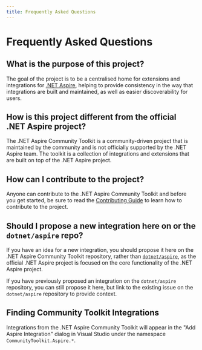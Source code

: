 ```yaml
---
title: Frequently Asked Questions
---
```


# Frequently Asked Questions

## What is the purpose of this project?

The goal of the project is to be a centralised home for extensions and integrations for [.NET Aspire](https://aka.ms/dotnet/aspire), helping to provide consistency in the way that integrations are built and maintained, as well as easier discoverability for users.

## How is this project different from the official .NET Aspire project?

The .NET Aspire Community Toolkit is a community-driven project that is maintained by the community and is not officially supported by the .NET Aspire team. The toolkit is a collection of integrations and extensions that are built on top of the .NET Aspire project.

## How can I contribute to the project?

Anyone can contribute to the .NET Aspire Community Toolkit and before you get started, be sure to read the [Contributing Guide](contributing.md) to learn how to contribute to the project.

## Should I propose a new integration here on or the `dotnet/aspire` repo?

If you have an idea for a new integration, you should propose it here on the .NET Aspire Community Toolkit repository, rather than [`dotnet/aspire`](https://github.com/dotnet/aspire), as the official .NET Aspire project is focused on the core functionality of the .NET Aspire project.

If you have previously proposed an integration on the `dotnet/aspire` repository, you can still propose it here, but link to the existing issue on the `dotnet/aspire` repository to provide context.

## Finding Community Toolkit Integrations

Integrations from the .NET Aspire Community Toolkit will appear in the "Add Aspire Integration" dialog in Visual Studio under the namespace `CommunityToolkit.Aspire.*`.
